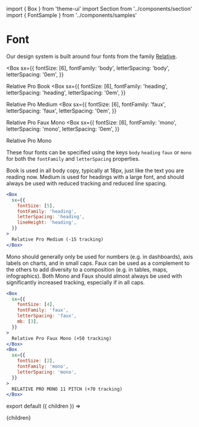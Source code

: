 import { Box } from 'theme-ui'
import Section from '../components/section'
import { FontSample } from '../components/samples'

# Font

Our design system is built around four fonts from the family [Relative](https://www.colophon-foundry.org/typefaces/relative/).

<Box
  sx={{
    fontSize: [6],
    fontFamily: 'body',
    letterSpacing: 'body',
    letterSpacing: '0em',
  }}
>
  Relative Pro Book
</Box>
<Box
  sx={{
    fontSize: [6],
    fontFamily: 'heading',
    letterSpacing: 'heading',
    letterSpacing: '0em',
  }}
>
  Relative Pro Medium
</Box>
<Box
  sx={{
    fontSize: [6],
    fontFamily: 'faux',
    letterSpacing: 'faux',
    letterSpacing: '0em',
  }}
>
  Relative Pro Faux Mono
</Box>
<Box
  sx={{
    fontSize: [6],
    fontFamily: 'mono',
    letterSpacing: 'mono',
    letterSpacing: '0em',
  }}
>
  Relative Pro Mono
</Box>

These four fonts can be specified using the keys `body` `heading` `faux` or `mono` for both the `fontFamily` and `letterSpacing` properties.

Book is used in all body copy, typically at 18px, just like the text you are reading now. Medium is used for headings with a large font, and should always be used with reduced tracking and reduced line spacing.

```jsx live
<Box
  sx={{
    fontSize: [5],
    fontFamily: 'heading',
    letterSpacing: 'heading',
    lineHeight: 'heading',
  }}
>
  Relative Pro Medium (-15 tracking)
</Box>
```

Mono should generally only be used for numbers (e.g. in dashboards), axis labels on charts, and in small caps. Faux can be used as a complement to the others to add diversity to a composition (e.g. in tables, maps, infographics). Both Mono and Faux should almost always be used with significantly increased tracking, especially if in all caps.

```jsx live
<Box
  sx={{
    fontSize: [4],
    fontFamily: 'faux',
    letterSpacing: 'faux',
    mb: [3],
  }}
>
  Relative Pro Faux Mono (+50 tracking)
</Box>
<Box
  sx={{
    fontSize: [2],
    fontFamily: 'mono',
    letterSpacing: 'mono',
  }}
>
  RELATIVE PRO MONO 11 PITCH (+70 tracking)
</Box>
```

export default ({ children }) => <Section name='font'>{children}</Section>
